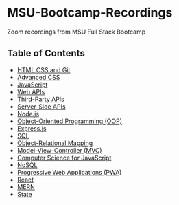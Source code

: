 # MSU-Bootcamp-Recordings
Zoom recordings from MSU Full Stack Bootcamp

 ## Table of Contents

  * [HTML CSS and Git](HTML-CSS-and-Git.md)
  * [Advanced CSS](Advanced-CSS.md)
  * [JavaScript](JavaScript.md)
  * [Web APIs](Web-APIs.md)
  * [Third-Party APIs](Third-Party-APIs.md)
  * [Server-Side APIs](Server-Side-APIs.md)
  * [Node.js](Node.js.md)
  * [Object-Oriented Programming (OOP)](Object-Oriented-Programming-(OOP).md)
  * [Express.js](Express.js.md)
  * [SQL](SQL.md)
  * [Object-Relational Mapping](Object-Relational-Mapping.md)
  * [Model-View-Controller (MVC)](Model-View-Controller-(MVC).md)
  * [Computer Science for JavaScript](Computer-Science-for-JavaScript.md)
  * [NoSQL](NoSQL.md)
  * [Progressive Web Applications (PWA)](Progressive-Web-Applications-(PWA).md)
  * [React](React.md)
  * [MERN](MERN.md)
  * [State](State.md)

